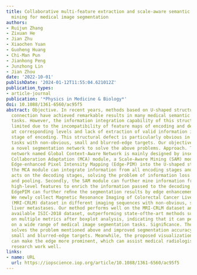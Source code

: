 ```yaml
---
title: Collaborative multi-feature extraction and scale-aware semantic information
  mining for medical image segmentation
authors:
- Ruijun Zhang
- Zixuan He
- Jian Zhu
- Xiaochen Yuan
- Guoheng Huang
- Chi-Man Pun
- Jianhong Peng
- Junzhong Lin
- Jian Zhou
date: '2022-10-01'
publishDate: '2024-01-12T11:55:04.621012Z'
publication_types:
- article-journal
publication: '*Physics in Medicine & Biology*'
doi: 10.1088/1361-6560/ac95f5
abstract: Objective. In recent years, methods based on U-shaped structure and skip
  connection have achieved remarkable results in many medical semantic segmentation
  tasks. However, the information integration capability of this structure is still
  limited due to the incompatibility of feature maps of encoding and decoding stages
  at corresponding levels and lack of extraction of valid information in the ﬁnal
  stage of encoding. This structural defect is particularly obvious in segmentation
  tasks with non-obvious, small and blurred-edge targets. Our objective is to design
  a novel segmentation network to solve the above problems. Approach. The segmentation
  network named Global Context-Aware Network is mainly designed by inserting a Multi-feature
  Collaboration Adaptation (MCA) module, a Scale-Aware Mining (SAM) module and an
  Edge-enhanced Pixel Intensity Mapping (Edge-PIM) into the U-shaped structure. Firstly,
  the MCA module can integrate information from all encoding stages and then effectively
  acts on the decoding stages, solving the problem of information loss during downsampling
  and pooling. Secondly, the SAM module can further mine information from the encoded
  high-level features to enrich the information passed to the decoding stage. Thirdly,
  EdgePIM can further reﬁne the segmentation results by edge enhancement. Main results.
  We newly collect Magnetic Resonance Imaging of Colorectal Cancer Liver Metastases
  (MRI-CRLM) dataset in different imaging sequences with non-obvious, small and blurred-edge
  liver metastases. Our method performs well on the MRI-CRLM dataset and the publicly
  available ISIC-2018 dataset, outperforming state-ofthe-art methods such as CPFNet
  on multiple metrics after boxplot analysis, indicating that it can perform well
  on a wide range of medical image segmentation tasks. Signiﬁcance. The proposed method
  solves the problem mentioned above and improved segmentation accuracy for non-obvious,
  small and blurred-edge targets. Meanwhile, the proposed visualization method Edge-PIM
  can make the edge more prominent, which can assist medical radiologists in their
  research work well.
links:
- name: URL
  url: https://iopscience.iop.org/article/10.1088/1361-6560/ac95f5
---
```

